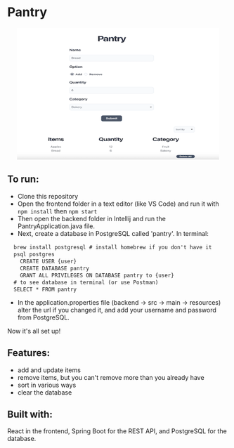 # Pantry

<p align="center">
  <img width="460" height="300" src="/example.jpg">
</p>

<!-- ![Image of User Interface](/example.jpg) -->

## To run:
  * Clone this repository
  * Open the frontend folder in a text editor (like VS Code) and run it with `npm install` then `npm start`
  * Then open the backend folder in Intellij and run the PantryApplication.java file.
  * Next, create a database in PostgreSQL called 'pantry'. In terminal: 
```
  brew install postgresql # install homebrew if you don't have it
  psql postgres
    CREATE USER {user}
    CREATE DATABASE pantry
    GRANT ALL PRIVILEGES ON DATABASE pantry to {user}
  # to see database in terminal (or use Postman)
  SELECT * FROM pantry 
```
 * In the application.properties file (backend -> src -> main -> resources) alter the url if you changed it, and add your username and password from PostgreSQL.

Now it's all set up! 

## Features:
  * add and update items
  * remove items, but you can't remove more than you already have
  * sort in various ways
  * clear the database

## Built with:
React in the frontend, Spring Boot for the REST API, and PostgreSQL for the database.
